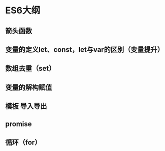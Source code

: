 # ES6大纲
## 箭头函数
## 变量的定义let、const，let与var的区别（变量提升）
## 数组去重（set）
## 变量的解构赋值
## 模板  导入导出
## promise
## 循环（for）